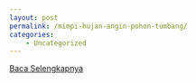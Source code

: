 ```yaml
---
layout: post
permalink: /mimpi-hujan-angin-pohon-tumbang/
categories:
    - Uncategorized
---
```


[Baca Selengkapnya](/05)